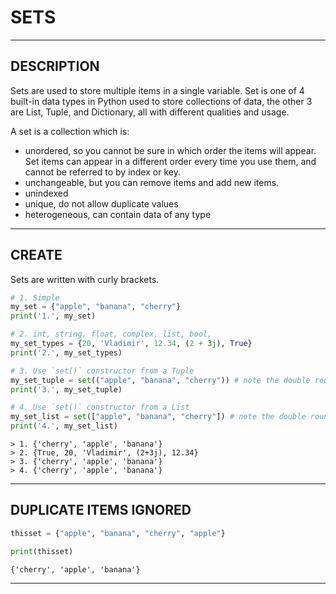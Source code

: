 # SETS


---


## DESCRIPTION

Sets are used to store multiple items in a single variable.
Set is one of 4 built-in data types in Python used to store collections of data, the other 3 are List, Tuple, and Dictionary, all with different qualities and usage.

A set is a collection which is:
- unordered, so you cannot be sure in which order the items will appear. Set items can appear in a different order every time you use them, and cannot be referred to by index or key.
- unchangeable, but you can remove items and add new items.
- unindexed
- unique, do not allow duplicate values
- heterogeneous, can contain data of any type


---


## CREATE

Sets are written with curly brackets.

```python
# 1. Simple
my_set = {"apple", "banana", "cherry"}
print('1.', my_set)

# 2. int, string, float, complex, list, bool,
my_set_types = {20, 'Vladimir', 12.34, (2 + 3j), True}
print('2.', my_set_types)

# 3. Use `set()` constructor from a Tuple
my_set_tuple = set(("apple", "banana", "cherry")) # note the double round-brackets
print('3.', my_set_tuple)

# 4. Use `set()` constructor from a List
my_set_list = set(["apple", "banana", "cherry"]) # note the double round-brackets
print('4.', my_set_list)
```
```
> 1. {'cherry', 'apple', 'banana'}
> 2. {True, 20, 'Vladimir', (2+3j), 12.34}
> 3. {'cherry', 'apple', 'banana'}
> 4. {'cherry', 'apple', 'banana'}
```


---


## DUPLICATE ITEMS IGNORED

```python
thisset = {"apple", "banana", "cherry", "apple"}

print(thisset)
```
```
{'cherry', 'apple', 'banana'}
```


---
